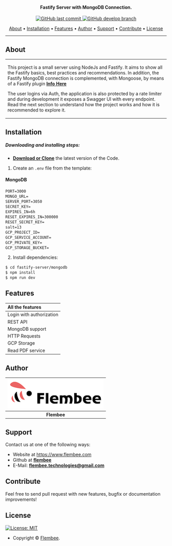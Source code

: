 <h4 align="center">Fastify Server with MongoDB Connection.</h4>

<p align="center">
    <a href="https://github.com/flembee/fastify-server/tree/main">
    <img src="https://img.shields.io/badge/Last%20Commit-October-green?style=flat-square&logo=github&logoColor=white"
         alt="GitHub last commit">
    <a href="https://github.com/flembee/fastify-server/tree/develop">
    <img src="https://img.shields.io/badge/Open%20pull%20requests-0-blue?style=flat-square&logo=github&logoColor=whit"
         alt="GitHub develop branch">
</p>
      
<p align="center">
  <a href="#about">About</a> •
  <a href="#installation">Installation</a> •
  <a href="#features">Features</a> •
  <a href="#author">Author</a> •
  <a href="#support">Support</a> •
  <a href="#contribute">Contribute</a> •
  <a href="#license">License</a>
</p>

---

## About

<table>
<tr>
<td>
  
This project is a small server using NodeJs and Fastify. It aims to show all the Fastify basics, best practices and recommendations. In addition, the Fastify MongoDB connection is complemented, with Mongoose, by means of a Fastify plugin **[Info Here](https://www.fastify.io/docs/latest/Reference/Plugins/)**

The user logins via Auth, the application is also protected by a rate limiter and during development it exposes a Swagger UI with every endpoint. Read the next section to understand how the project works and how it is recommended to explore it.

</td>
</tr>
</table>

## Installation

##### Downloading and installing steps:
* **[Download or Clone](https://github.com/flembee/fastify-server.git)** the latest version of the Code.

1. Create an `.env` file from the template:

#### MongoDB

```console
PORT=3000
MONGO_URL=
SERVER_PORT=3050
SECRET_KEY=
EXPIRES_IN=6h
RESET_EXPIRES_IN=300000
RESET_SECRET_KEY=
salt=13
GCP_PROJECT_ID=
GCP_SERVICE_ACCOUNT=
GCP_PRIVATE_KEY=
GCP_STORAGE_BUCKET=
```

2. Install dependencies:

```console
$ cd fastify-server/mongodb
$ npm install
$ npm run dev
```

## Features

| All the features|
| :------------- | 
| Login with authorization|
| REST API|
| MongoDB support |
| HTTP Requests|
| GCP Storage|
| Read PDF service|

## Author

| [![Flembee](./flembee.jpeg)](https://www.flembee.com) 	|
|:---------------------------------------------------------------------------------------------------------:	|
|                                            **Flembee**                                            	|

## Support

Contact us at one of the following ways:

- Website at https://www.flembee.com
- Github at **[flembee](https://github.com/flembee)**
- E-Mail: **flembee.technologies@gmail.com**

## Contribute

Feel free to send pull request with new features, bugfix or documentation improvements!

## License

[![License: MIT](https://img.shields.io/badge/license-MIT-green)](https://github.com/flembee/basic-form/blob/main/LICENSE)

- Copyright © [Flembee](https://www.flembee.com).
